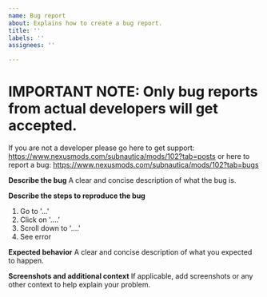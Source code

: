 ```yaml
---
name: Bug report
about: Explains how to create a bug report.
title: ''
labels: ''
assignees: ''

---
```


# **IMPORTANT NOTE:** Only bug reports from actual developers will get accepted.
If you are not a developer please go here to get support: https://www.nexusmods.com/subnautica/mods/102?tab=posts or here to report a bug: https://www.nexusmods.com/subnautica/mods/102?tab=bugs


**Describe the bug**
A clear and concise description of what the bug is.

**Describe the steps to reproduce the bug**
1. Go to '...'
2. Click on '....'
3. Scroll down to '....'
4. See error

**Expected behavior**
A clear and concise description of what you expected to happen.

**Screenshots and additional context**
If applicable, add screenshots or any other context to help explain your problem.
